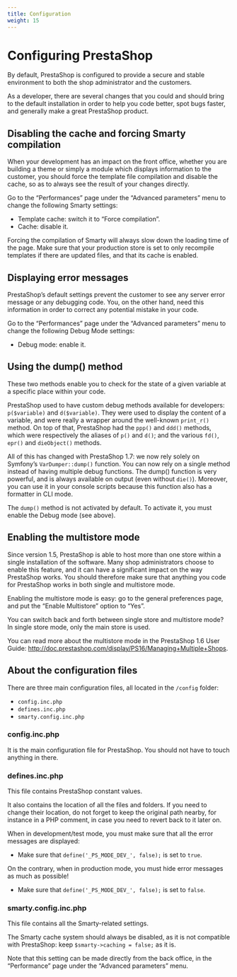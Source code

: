 ```yaml
---
title: Configuration
weight: 15
---
```


# Configuring PrestaShop

By default, PrestaShop is configured to provide a secure and stable environment to both the shop administrator and the customers.

As a developer, there are several changes that you could and should bring to the default installation in order to help you code better, spot bugs faster, and generally make a great PrestaShop product.

## Disabling the cache and forcing Smarty compilation

When your development has an impact on the front office, whether you are building a theme or simply a module which displays information to the customer, you should force the template file compilation and disable the cache, so as to always see the result of your changes directly.

Go to the “Performances” page under the “Advanced parameters” menu to change the following Smarty settings:

* Template cache: switch it to “Force compilation”.
* Cache: disable it.

Forcing the compilation of Smarty will always slow down the loading time of the page. Make sure that your production store is set to only recompile templates if there are updated files, and that its cache is enabled.

## Displaying error messages

PrestaShop’s default settings prevent the customer to see any server error message or any debugging code. You, on the other hand, need this information in order to correct any potential mistake in your code.

Go to the “Performances” page under the “Advanced parameters” menu to change the following Debug Mode settings:

* Debug mode: enable it.

## Using the dump() method

These two methods enable you to check for the state of a given variable at a specific place within your code.

PrestaShop used to have custom debug methods available for developers: `p($variable)` and `d($variable)`. They were used to display the content of a variable, and were really a wrapper around the well-known `print_r()` method. On top of that, PrestaShop had the `ppp()` and `ddd()` methods, which were respectively the aliases of `p()` and `d()`; and the various `fd()`, `epr()` and `dieObject()` methods.

All of this has changed with PrestaShop 1.7: we now rely solely on Symfony’s `VarDumper::dump()` function. You can now rely on a single method instead of having multiple debug functions. The dump() function is very powerful, and is always available on output (even without `die()`). Moreover, you can use it in your console scripts because this function also has a formatter in CLI mode.

The `dump()` method is not activated by default. To activate it, you must enable the Debug mode (see above).

## Enabling the multistore mode

Since version 1.5, PrestaShop is able to host more than one store within a single installation of the software. Many shop administrators choose to enable this feature, and it can have a significant impact on the way PrestaShop works. You should therefore make sure that anything you code for PrestaShop works in both single and multistore mode.

Enabling the multistore mode is easy: go to the general preferences page, and put the “Enable Multistore” option to “Yes”.

You can switch back and forth between single store and multistore mode? In single store mode, only the main store is used.

You can read more about the multistore mode in the PrestaShop 1.6 User Guide: http://doc.prestashop.com/display/PS16/Managing+Multiple+Shops.

## About the configuration files

There are three main configuration files, all located in the `/config` folder:

* `config.inc.php`
* `defines.inc.php`
* `smarty.config.inc.php`

### config.inc.php

It is the main configuration file for PrestaShop. You should not have to touch anything in there.

### defines.inc.php

This file contains PrestaShop constant values.

It also contains the location of all the files and folders. If you need to change their location, do not forget to keep the original path nearby, for instance in a PHP comment, in case you need to revert back to it later on.

When in development/test mode, you must make sure that all the error messages are displayed:

* Make sure that `define('_PS_MODE_DEV_', false);` is set to `true`.

On the contrary, when in production mode, you must hide error messages as much as possible!

* Make sure that `define('_PS_MODE_DEV_', false);` is set to `false`.

### smarty.config.inc.php

This file contains all the Smarty-related settings.

The Smarty cache system should always be disabled, as it is not compatible with PrestaShop: keep `$smarty->caching = false;` as it is.

Note that this setting can be made directly from the back office, in the “Performance” page under the “Advanced parameters” menu.
